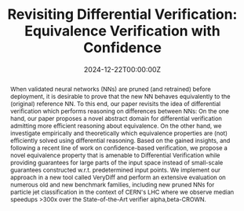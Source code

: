 ---
title: "Revisiting Differential Verification: Equivalence Verification with Confidence"

# Authors
# If you created a profile for a user (e.g. the default `admin` user), write the username (folder name) here 
# and it will be replaced with their full name and linked to their profile.
authors:
- admin
- Philipp Kern
- Marvin Janzen
- Bernhard Beckert

date: "2024-12-22T00:00:00Z"
doi: "10.48550/arXiv.2410.20207"

# Schedule page publish date (NOT publication's date).
publishDate: "2023-10-28T00:00:00Z"

# Publication type.
# Legend: 0 = Uncategorized; 1 = Conference paper; 2 = Journal article;
# 3 = Preprint / Working Paper; 4 = Report; 5 = Book; 6 = Book section;
# 7 = Thesis; 8 = Patent
publication_types: ["paper-conference"]

# Publication name and optional abbreviated publication name.
publication: 31st International Conference on Tools and Algorithms for the Construction and Analysis of Systems
publication_short: In TACAS 2025

abstract: |2-
  When validated neural networks (NNs) are pruned (and retrained) before deployment, it is desirable to prove that the new NN behaves equivalently to the (original) reference NN. To this end, our paper revisits the idea of differential verification which performs reasoning on differences between NNs: On the one hand, our paper proposes a novel abstract domain for differential verification admitting more efficient reasoning about equivalence. On the other hand, we investigate empirically and theoretically which equivalence properties are (not) efficiently solved using differential reasoning. Based on the gained insights, and following a recent line of work on confidence-based verification, we propose a novel equivalence property that is amenable to Differential Verification while providing guarantees for large parts of the input space instead of small-scale guarantees constructed w.r.t. predetermined input points. We implement our approach in a new tool called VeryDiff and perform an extensive evaluation on numerous old and new benchmark families, including new pruned NNs for particle jet classification in the context of CERN's LHC where we observe median speedups >300x over the State-of-the-Art verifier alpha,beta-CROWN. 

# Summary. An optional shortened abstract.
summary: |2-
  We introduce a new abstract domain for differential verification using Zonotopes and explore which equivalence properties are ammenable to differential verification.
  Furthermore, we propose an improved approximation for confidence-based verification of NNs with softmax output.

tags:
- Formal Methods
- Neural Network Verification 
- Compression
- Equivalence
- Differential Verification

# Display this page in the Featured widget?
featured: true

# Custom links (uncomment lines below)
# links:
#  - name: DOI
#    url: https://doi.org/10.1007/978-3-031-75387-9_15

url_pdf: 'https://arxiv.org/pdf/2410.20207'
#url_code: ''
#url_dataset: ''
#url_poster: ''
#url_project: ''
#url_slides: ''
#url_source: ''
#url_video: 'https://www.youtube.com/watch?v=xUysflQIftE&t=3083s'

# Featured image
# To use, add an image named `featured.jpg/png` to your page's folder. 
image:
   caption: 'Not all equivalence properties are ammenable to differential verification - we explain why.'
   focal_point: ""
   preview_only: false

# Associated Projects (optional).
#   Associate this publication with one or more of your projects.
#   Simply enter your project's folder or file name without extension.
#   E.g. `internal-project` references `content/project/internal-project/index.md`.
#   Otherwise, set `projects: []`.
#projects:
#- ba

# Slides (optional).
#   Associate this publication with Markdown slides.
#   Simply enter your slide deck's filename without extension.
#   E.g. `slides: "example"` references `content/slides/example/index.md`.
#   Otherwise, set `slides: ""`.
# slides: example
---